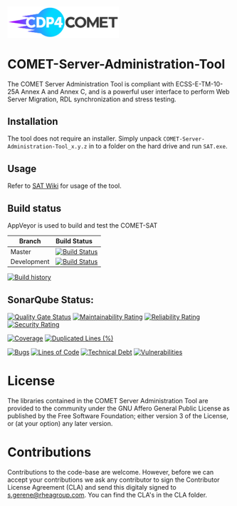 <img src="https://github.com/RHEAGROUP/COMET-Server-Administration-Tool/raw/development/CDP4-COMET-Community-Edition.jpg" width="250">

# COMET-Server-Administration-Tool

The COMET Server Administration Tool is compliant with ECSS-E-TM-10-25A Annex A and Annex C, and is a powerful user interface to perform Web Server Migration, RDL synchronization and stress testing.

## Installation

The tool does not require an installer. Simply unpack `COMET-Server-Administration-Tool_x.y.z` in to a folder on the hard drive and run `SAT.exe`.

## Usage

Refer to [SAT Wiki](https://github.com/RHEAGROUP/COMET-Server-Administration-Tool/wiki) for usage of the tool.

## Build status

AppVeyor is used to build and test the COMET-SAT


Branch | Build Status
------- | :------------
Master |  [![Build Status](https://ci.appveyor.com/api/projects/status/vrivbuoe4lcve4j9/branch/master?svg=true)](https://ci.appveyor.com/project/rheagroup/cdp4-server-administration-tool/branch/master)
Development |  [![Build Status](https://ci.appveyor.com/api/projects/status/vrivbuoe4lcve4j9/branch/development?svg=true)](https://ci.appveyor.com/project/rheagroup/cdp4-server-administration-tool/branch/development)

[![Build history](https://buildstats.info/appveyor/chart/rheagroup/cdp4-server-administration-tool)](https://ci.appveyor.com/project/rheagroup/cdp4-server-administration-tool/history)

## SonarQube Status:

[![Quality Gate Status](https://sonarcloud.io/api/project_badges/measure?project=RHEAGROUP_CDP4-SAT&metric=alert_status)](https://sonarcloud.io/dashboard?id=RHEAGROUP_CDP4-SAT)
[![Maintainability Rating](https://sonarcloud.io/api/project_badges/measure?project=RHEAGROUP_CDP4-SAT&metric=sqale_rating)](https://sonarcloud.io/dashboard?id=RHEAGROUP_CDP4-SAT)
[![Reliability Rating](https://sonarcloud.io/api/project_badges/measure?project=RHEAGROUP_CDP4-SAT&metric=reliability_rating)](https://sonarcloud.io/dashboard?id=RHEAGROUP_CDP4-SAT)
[![Security Rating](https://sonarcloud.io/api/project_badges/measure?project=RHEAGROUP_CDP4-SAT&metric=security_rating)](https://sonarcloud.io/dashboard?id=RHEAGROUP_CDP4-SAT)

[![Coverage](https://sonarcloud.io/api/project_badges/measure?project=RHEAGROUP_CDP4-SAT&metric=coverage)](https://sonarcloud.io/dashboard?id=RHEAGROUP_CDP4-SAT)
[![Duplicated Lines (%)](https://sonarcloud.io/api/project_badges/measure?project=RHEAGROUP_CDP4-SAT&metric=duplicated_lines_density)](https://sonarcloud.io/dashboard?id=RHEAGROUP_CDP4-SAT)

[![Bugs](https://sonarcloud.io/api/project_badges/measure?project=RHEAGROUP_CDP4-SAT&metric=bugs)](https://sonarcloud.io/dashboard?id=RHEAGROUP_CDP4-SAT)
[![Lines of Code](https://sonarcloud.io/api/project_badges/measure?project=RHEAGROUP_CDP4-SAT&metric=ncloc)](https://sonarcloud.io/dashboard?id=RHEAGROUP_CDP4-SAT)
[![Technical Debt](https://sonarcloud.io/api/project_badges/measure?project=RHEAGROUP_CDP4-SAT&metric=sqale_index)](https://sonarcloud.io/dashboard?id=RHEAGROUP_CDP4-SAT)
[![Vulnerabilities](https://sonarcloud.io/api/project_badges/measure?project=RHEAGROUP_CDP4-SAT&metric=vulnerabilities)](https://sonarcloud.io/dashboard?id=RHEAGROUP_CDP4-SAT)

# License

The libraries contained in the COMET Server Administration Tool are provided to the community under the GNU Affero General Public License as published by the Free Software Foundation; either version 3 of the License, or (at your option) any later version.

# Contributions

Contributions to the code-base are welcome. However, before we can accept your contributions we ask any contributor to sign the Contributor License Agreement (CLA) and send this digitaly signed to s.gerene@rheagroup.com. You can find the CLA's in the CLA folder.
